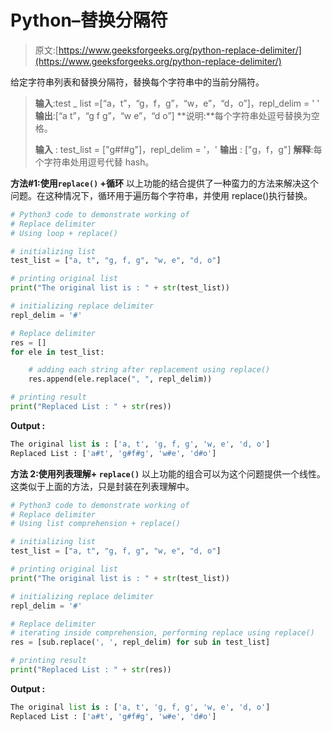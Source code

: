 # Python–替换分隔符

> 原文:[https://www.geeksforgeeks.org/python-replace-delimiter/](https://www.geeksforgeeks.org/python-replace-delimiter/)

给定字符串列表和替换分隔符，替换每个字符串中的当前分隔符。

> **输入**:test _ list =[“a，t”，“g，f，g”，“w，e”，“d，o”]，repl_delim = ' '
> **输出**:[“a t”，“g f g”，“w e”，“d o”]
> **说明:**每个字符串处逗号替换为空格。
> 
> **输入** : test_list = ["g#f#g"]，repl_delim = '，'
> **输出** : ["g，f，g"]
> **解释**:每个字符串处用逗号代替 hash。

**方法#1:使用`replace()` +循环**
以上功能的结合提供了一种蛮力的方法来解决这个问题。在这种情况下，循环用于遍历每个字符串，并使用 replace()执行替换。

```py
# Python3 code to demonstrate working of 
# Replace delimiter
# Using loop + replace()

# initializing list
test_list = ["a, t", "g, f, g", "w, e", "d, o"] 

# printing original list
print("The original list is : " + str(test_list))

# initializing replace delimiter
repl_delim = '#'

# Replace delimiter
res = []
for ele in test_list:

    # adding each string after replacement using replace()
    res.append(ele.replace(", ", repl_delim))

# printing result 
print("Replaced List : " + str(res))
```

**Output :**

```py
The original list is : ['a, t', 'g, f, g', 'w, e', 'd, o']
Replaced List : ['a#t', 'g#f#g', 'w#e', 'd#o']

```

**方法 2:使用列表理解+ `replace()`**
以上功能的组合可以为这个问题提供一个线性。这类似于上面的方法，只是封装在列表理解中。

```py
# Python3 code to demonstrate working of 
# Replace delimiter
# Using list comprehension + replace()

# initializing list
test_list = ["a, t", "g, f, g", "w, e", "d, o"] 

# printing original list
print("The original list is : " + str(test_list))

# initializing replace delimiter
repl_delim = '#'

# Replace delimiter
# iterating inside comprehension, performing replace using replace()
res = [sub.replace(', ', repl_delim) for sub in test_list]

# printing result 
print("Replaced List : " + str(res))
```

**Output :**

```py
The original list is : ['a, t', 'g, f, g', 'w, e', 'd, o']
Replaced List : ['a#t', 'g#f#g', 'w#e', 'd#o']

```